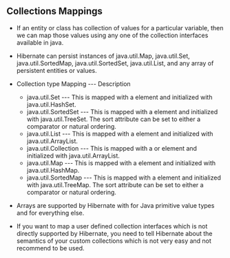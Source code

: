 Collections Mappings
--------------------

* If an entity or class has collection of values for a particular variable, then we can map those values using any one of the collection interfaces available in java. 

* Hibernate can persist instances of java.util.Map, java.util.Set, java.util.SortedMap, java.util.SortedSet, java.util.List, and any array of persistent entities or values.

* Collection type	Mapping 	--- 	Description

	- java.util.Set				---		This is mapped with a <set> element and initialized with java.util.HashSet.
	- java.util.SortedSet			---		This is mapped with a <set> element and initialized with java.util.TreeSet. The sort attribute can be set to either a comparator or natural ordering.
	- java.util.List				---		This is mapped with a <list> element and initialized with java.util.ArrayList.
	- java.util.Collection		---		This is mapped with a <bag> or <ibag> element and initialized with java.util.ArrayList.
	- java.util.Map				---		This is mapped with a <map> element and initialized with java.util.HashMap.
	- java.util.SortedMap			---		This is mapped with a <map> element and initialized with java.util.TreeMap. The sort attribute can be set to either a comparator or natural ordering.

* Arrays are supported by Hibernate with <primitive-array> for Java primitive value types and <array> for everything else. 

* If you want to map a user defined collection interfaces which is not directly supported by Hibernate, you need to tell Hibernate about the semantics of your custom collections which is not very easy and not recommend to be used.